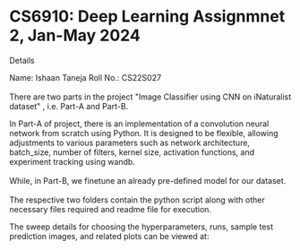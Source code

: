 
# CS6910: Deep Learning Assignmnet 2, Jan-May 2024

Details

Name: Ishaan Taneja
Roll No.: CS22S027
</br>
</br>
There are two parts in the project "Image Classifier using CNN on iNaturalist dataset" , i.e. Part-A and Part-B. 


In Part-A of project, there is an implementation of a convolution neural network from scratch using Python. It is designed to be flexible, allowing adjustments to various parameters such as network architecture, batch_size, number of filters, kernel size, activation functions, and experiment tracking using wandb.
</br>
</br>
While, in Part-B, we finetune an already pre-defined model for our dataset. 
</br>
</br>
The respective two folders contain the python script along with other necessary files required and readme file for execution.

The sweep details for choosing the hyperparameters, runs, sample test prediction images, and related plots can be viewed at:
